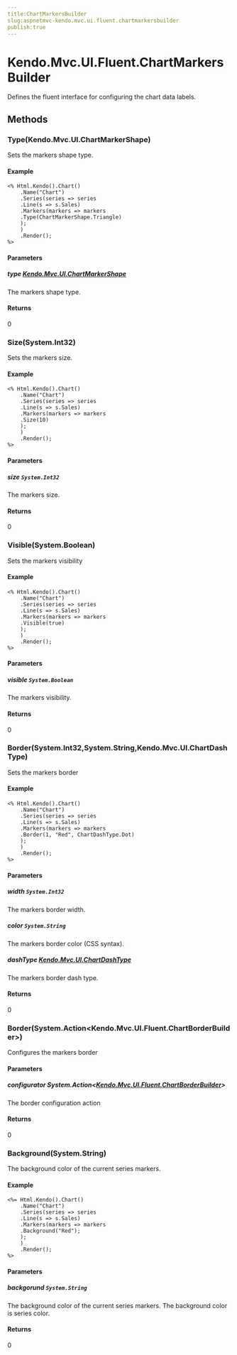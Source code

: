 ```yaml
---
title:ChartMarkersBuilder
slug:aspnetmvc-kendo.mvc.ui.fluent.chartmarkersbuilder
publish:true
---
```


# Kendo.Mvc.UI.Fluent.ChartMarkersBuilder
Defines the fluent interface for configuring the chart data labels.



## Methods

### Type(Kendo.Mvc.UI.ChartMarkerShape)
Sets the markers shape type.

#### Example

    <% Html.Kendo().Chart()
        .Name("Chart")
        .Series(series => series
        .Line(s => s.Sales)
        .Markers(markers => markers
        .Type(ChartMarkerShape.Triangle)
        );
        )
        .Render();
    %>
        


#### Parameters

##### type [Kendo.Mvc.UI.ChartMarkerShape](/api/wrappers/aspnet-mvc/Kendo.Mvc.UI/ChartMarkerShape)
The markers shape type.



#### Returns
0


### Size(System.Int32)
Sets the markers size.

#### Example

    <% Html.Kendo().Chart()
        .Name("Chart")
        .Series(series => series
        .Line(s => s.Sales)
        .Markers(markers => markers
        .Size(10)
        );
        )
        .Render();
    %>
        


#### Parameters

##### size `System.Int32`
The markers size.



#### Returns
0


### Visible(System.Boolean)
Sets the markers visibility

#### Example

    <% Html.Kendo().Chart()
        .Name("Chart")
        .Series(series => series
        .Line(s => s.Sales)
        .Markers(markers => markers
        .Visible(true)
        );
        )
        .Render();
    %>
        


#### Parameters

##### visible `System.Boolean`
The markers visibility.



#### Returns
0


### Border(System.Int32,System.String,Kendo.Mvc.UI.ChartDashType)
Sets the markers border

#### Example

    <% Html.Kendo().Chart()
        .Name("Chart")
        .Series(series => series
        .Line(s => s.Sales)
        .Markers(markers => markers
        .Border(1, "Red", ChartDashType.Dot)
        );
        )
        .Render();
    %>
        


#### Parameters

##### width `System.Int32`
The markers border width.

##### color `System.String`
The markers border color (CSS syntax).

##### dashType [Kendo.Mvc.UI.ChartDashType](/api/wrappers/aspnet-mvc/Kendo.Mvc.UI/ChartDashType)
The markers border dash type.



#### Returns
0


### Border(System.Action\<Kendo.Mvc.UI.Fluent.ChartBorderBuilder\>)
Configures the markers border


#### Parameters

##### configurator System.Action<[Kendo.Mvc.UI.Fluent.ChartBorderBuilder](/api/wrappers/aspnet-mvc/Kendo.Mvc.UI.Fluent/ChartBorderBuilder)>
The border configuration action



#### Returns
0


### Background(System.String)
The background color of the current series markers.

#### Example

    <%= Html.Kendo().Chart()
        .Name("Chart")
        .Series(series => series
        .Line(s => s.Sales)
        .Markers(markers => markers
        .Background("Red");
        );
        )
        .Render();
    %>
        


#### Parameters

##### backgorund `System.String`
The background color of the current series markers. The background color is series color.



#### Returns
0



